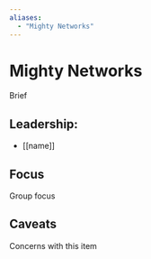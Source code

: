 ```yaml
---
aliases:
  - "Mighty Networks"
---
```

# Mighty Networks

Brief

## Leadership:

- [[name]]

## Focus

Group focus

## Caveats 

Concerns with this item